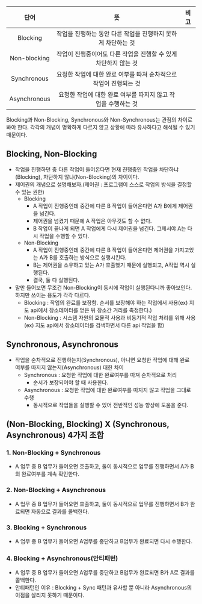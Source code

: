|      단어      |                   뜻                   | 비고 |
|:------------:|:-------------------------------------:|:--:|
|   Blocking   |  작업을 진행하는 동안 다른 작업을 진행하지 못하게 차단하는 것   |    |
| Non-blocking | 작업이 진행중이어도 다른 작업을 진행할 수 있게 차단하지 않는 것  |    |
| Synchronous  | 요청한 작업에 대한 완료 여부를 따져 순차적으로 작업이 진행되는 것 |    |
| Asynchronous |  요청한 작업에 대한 완료 여부를 따지지 않고 작업을 수행하는 것  |    |

Blocking과 Non-Blocking, Synchronous와 Non-Synchronous는 관점의 차이로 봐야 한다. 각각의 개념이 명확하게 다르지 않고 상황에 따라 유사하다고 해석될 수 있기 때문이다.

## Blocking, Non-Blocking
* 작업을 진행하던 중 다른 작업이 들어온다면 현재 진행중인 작업을 차단하냐(Blocking), 차단하지 않냐(Non-Blocking)의 차이이다.
* 제어권의 개념으로 설명해보자.(제어권 : 프로그램이 스스로 작업의 방식을 결정할 수 있는 권한)
  * Blocking
    * A 작업이 진행중인데 중간에 다른 B 작업이 들어온다면 A가 B에게 제어권을 넘긴다.
    * 제어권을 넘겼기 때문에 A 작업은 아무것도 할 수 없다.
    * B 작업이 끝나게 되면 A 작업에게 다시 제어권을 넘긴다. 그제서야 A는 다시 작업을 수행할 수 있다.
  * Non-Blocking
    * A 작업이 진행중인데 중간에 다른 B 작업이 들어온다면 제어권을 가지고있는 A가 B를 호출하는 방식으로 실행시킨다.
    * B는 제어권을 소유하고 있는 A가 호출했기 때문에 실행되고, A작업 역시 실행된다.
    * 결국, 둘 다 실행된다.
* 말만 들어보면 무조건 Non-Blocking이 동시에 작업이 실행된다니까 좋아보인다. 하지만 쓰이는 용도가 각각 다르다.
  * Blocking : 작업의 완료를 보장함. 순서를 보장해야 하는 작업에서 사용(ex) 지도 api에서 장소데이터를 얻은 뒤 장소간 거리를 측정한다.)
  * Non-Blocking : 시스템 자원의 효율적 사용과 비동기적 작업 처리를 위해 사용(ex) 지도 api에서 장소데이터를 검색하면서 다른 api 작업을 함)

## Synchronous, Asynchronous
* 작업을 순차적으로 진행하는지(Synchronous), 아니면 요청한 작업에 대해 완료 여부를 따지지 않는지(Asynchronous) 대한 차이
  * Synchronous : 요청한 작업에 대한 완료여부를 따져 순차적으로 처리
    * 순서가 보장되어야 할 때 사용한다.
  * Asynchronous : 요청한 작업에 대한 완료여부를 따지지 않고 작업을 그대로 수행
    * 동시적으로 작업들을 실행할 수 있어 전반적인 성능 향상에 도움을 준다.

## (Non-Blocking, Blocking) X (Synchronous, Asynchronous) 4가지 조합
### 1. Non-Blocking + Synchronous
* A 업무 중 B 업무가 들어오면 호출하고, 둘이 동시적으로 업무를 진행하면서 A가 B의 완료여부를 계속 확인한다.
### 2. Non-Blocking + Asynchronous
* A 업무 중 B 업무가 들어오면 호출하고, 둘이 동시적으로 업무를 진행하면서 B가 완료되면 자동으로 결과를 콜백한다.
### 3. Blocking + Synchronous
* A 업무 중 B 업무가 들어오면 A업무를 중단하고 B업무가 완료되면 다시 수행한다.
### 4. Blocking + Asynchronous(안티패턴)
* A 업무 중 B 업무가 들어오면 A업무를 중단하고 B업무가 완료되면 B가 A로 결과를 콜백한다.
* 안티패턴인 이유 : Blocking + Sync 패턴과 유사할 뿐 아니라 Asynchronous의 이점을 살리지 못하기 때문이다.